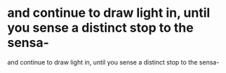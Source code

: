 # and continue to draw light in, until you sense a distinct stop to the sensa-

and continue to draw light in, until you sense a distinct stop to the sensa-